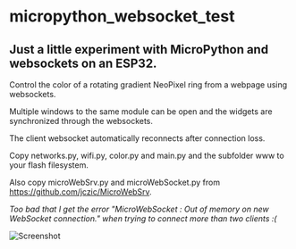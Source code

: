 # micropython_websocket_test

## Just a little experiment with MicroPython and websockets on an ESP32.

Control the color of a rotating gradient NeoPixel ring from a webpage using websockets.

Multiple windows to the same module can be open and the widgets are synchronized through the websockets.

The client websocket automatically reconnects after connection loss.

Copy networks.py, wifi.py, color.py and main.py and the subfolder www to your flash filesystem.

Also copy microWebSrv.py and microWebSocket.py from https://github.com/jczic/MicroWebSrv.

*Too bad that I get the error "MicroWebSocket : Out of memory on new WebSocket connection." when trying to connect more than two clients :(*

![Screenshot](https://i.imgur.com/YWZlwQz.jpg)
